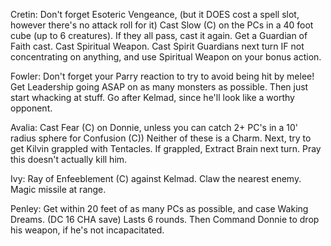 Cretin: Don't forget Esoteric Vengeance, (but it DOES cost a spell slot, however there's no attack roll for it) Cast Slow (C) on the PCs in a 40 foot cube (up to 6 creatures). If they all pass, cast it again. Get a Guardian of Faith cast. Cast Spiritual Weapon. Cast Spirit Guardians next turn IF not concentrating on anything, and use Spiritual Weapon on your bonus action.

Fowler: Don't forget your Parry reaction to try to avoid being hit by melee! Get Leadership going ASAP on as many monsters as possible. Then just start whacking at stuff. Go after Kelmad, since he'll look like a worthy opponent.

Avalia: Cast Fear (C) on Donnie, unless you can catch 2+ PC's in a 10' radius sphere for Confusion (C)) Neither of these is a Charm. Next, try to get Kilvin grappled with Tentacles. If grappled, Extract Brain next turn. Pray this doesn't actually kill him.

Ivy:  Ray of Enfeeblement (C) against Kelmad.  Claw the nearest enemy.  Magic missile at range.

Penley:  Get within 20 feet of as many PCs as possible, and case Waking Dreams.  (DC 16 CHA save)  Lasts 6 rounds.  Then Command Donnie to drop his weapon, if he's not incapacitated.
